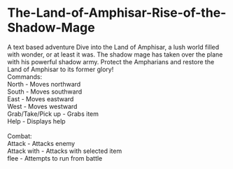 # The-Land-of-Amphisar-Rise-of-the-Shadow-Mage
A text based adventure
Dive into the Land of Amphisar, a lush world filled with wonder, or at least it was. The shadow mage has taken over the plane with his powerful shadow army. Protect the Ampharians and restore the Land of Amphisar to its former glory!<br />
Commands:<br />
North - Moves northward<br />
South - Moves southward<br />
East - Moves eastward<br />
West - Moves westward<br />
Grab/Take/Pick up - Grabs item<br />
Help - Displays help<br />
<br />
Combat:<br />
Attack - Attacks enemy<br />
Attack with <item> - Attacks with selected item<br />
flee - Attempts to run from battle<br />


